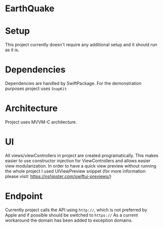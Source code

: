 # EarthQuake

# Setup
This project currently doesn't require any additional setup and it should run as it is.

# Dependencies
Dependencies are handled by SwiftPackage. For the demonstration purposes project uses `SnapKit` 

# Architecture
Project uses MVVM-C architecture. 

# UI 
All views/viewControllers in project are created programatically. This makes easier to use constructor injection for ViewControllers and allows easier view modularization. In order to have a quick view preview without running the whole project I used UIViewPreview snippet (for more information please visit: https://nshipster.com/swiftui-previews/)

# Endpoint
Currently project calls the API using `http://`, which is not preferred by Apple and if possible should be switched to `https://` As a current workaround the domain has been added to exception domains.
